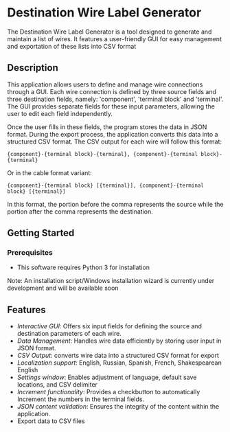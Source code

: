 # Destination Wire Label Generator

The Destination Wire Label Generator is a tool designed to generate and maintain a list of wires. It features a user-friendly GUI for easy management and exportation of these lists into CSV format

## Description

This application allows users to define and manage wire connections through a GUI. Each wire connection is defined by three source fields and three destination fields, namely: 'component', 'terminal block' and 'terminal'. The GUI provides separate fields for these input parameters, allowing the user to edit each field independently.

Once the user fills in these fields, the program stores the data in JSON format. During the export process, the application converts this data into a structured CSV format. The CSV output for each wire will follow this format:

`{component}-{terminal block}-{terminal}, {component}-{terminal block}-{terminal}`

Or in the cable format variant:

`{component}-{terminal block} [{terminal}], {component}-{terminal block} [{terminal}]`

In this format, the portion before the comma represents the source while the portion after the comma represents the destination.

## Getting Started

### Prerequisites

- This software requires Python 3 for installation

Note: An installation script/Windows installation wizard is currently under development and will be available soon

## Features

- _Interactive GUI_: Offers six input fields for defining the source and destination parameters of each wire.
- _Data Management_: Handles wire data efficiently by storing user input in JSON format.
- _CSV Output_: converts wire data into a structured CSV format for export
- _Localization support_: English, Russian, Spanish, French, Shakespearean English
- _Settings window_: Enables adjustment of language, default save locations, and CSV delimiter
- _Increment functionality_: Provides a checkbutton to automatically Increment the numbers in the terminal fields.
- _JSON content validation_: Ensures the integrity of the content within the application.
- Export data to CSV files
